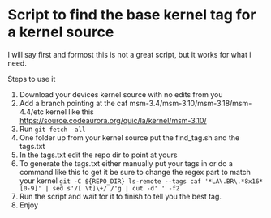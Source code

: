 # Script to find the base kernel tag for a kernel source

I will say first and formost this is not a great script, but it works for what i need.

Steps to use it

1. Download your devices kernel source with no edits from you
2. Add a branch pointing at the caf msm-3.4/msm-3.10/msm-3.18/msm-4.4/etc kernel like this https://source.codeaurora.org/quic/la/kernel/msm-3.10/
3. Run ```git fetch -all```
4. One folder up from your kernel source put the find_tag.sh and the tags.txt
5. In the tags.txt edit the repo dir to point at yours
6. To generate the tags.txt either manually put your tags in or do a command like this to get it be sure to change the regex part to match your kernel  ```git -C ${REPO_DIR} ls-remote --tags caf '*LA\.BR\.*8x16*[0-9]' | sed s'/[ \t]\+/ /'g | cut -d' ' -f2```
7. Run the script and wait for it to finish to tell you the best tag.
8. Enjoy
